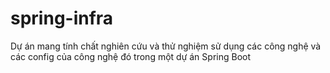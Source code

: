 # spring-infra
Dự án mang tính chất nghiên cứu và thử nghiệm sử dụng các công nghệ và các config của công nghệ đó trong một dự án Spring Boot
